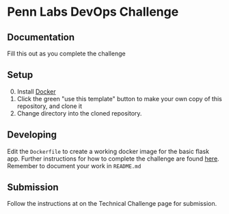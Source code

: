 # Penn Labs DevOps Challenge

## Documentation

Fill this out as you complete the challenge

## Setup

0. Install [Docker](https://docs.docker.com/install/)
1. Click the green "use this template" button to make your own copy of this repository, and clone it
2. Change directory into the cloned repository.

## Developing

Edit the `Dockerfile` to create a working docker image for the basic flask app. Further instructions for how to complete the challenge are found [here](https://www.notion.so/pennlabs/DevOps-Challenge-Spring-20-01c53936755a46bba9c78848b48b14dd). Remember to document your work in `README.md`

## Submission

Follow the instructions at on the Technical Challenge page for submission.
